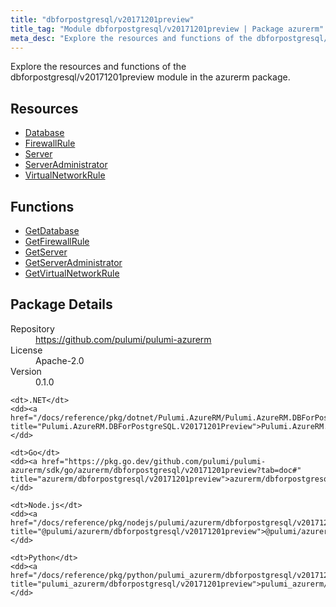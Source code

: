 ```yaml
---
title: "dbforpostgresql/v20171201preview"
title_tag: "Module dbforpostgresql/v20171201preview | Package azurerm"
meta_desc: "Explore the resources and functions of the dbforpostgresql/v20171201preview module in the azurerm package."
---
```


<!-- WARNING: this file was generated by Pulumi Docs Generator. -->
<!-- Do not edit by hand unless you're certain you know what you are doing! -->

Explore the resources and functions of the dbforpostgresql/v20171201preview module in the azurerm package.

<h2 id="resources">Resources</h2>
<ul class="api">
    <li><a href="database" title="Database"><span class="symbol resource"></span>Database</a></li>
    <li><a href="firewallrule" title="FirewallRule"><span class="symbol resource"></span>FirewallRule</a></li>
    <li><a href="server" title="Server"><span class="symbol resource"></span>Server</a></li>
    <li><a href="serveradministrator" title="ServerAdministrator"><span class="symbol resource"></span>ServerAdministrator</a></li>
    <li><a href="virtualnetworkrule" title="VirtualNetworkRule"><span class="symbol resource"></span>VirtualNetworkRule</a></li>
</ul>

<h2 id="functions">Functions</h2>
<ul class="api">
    <li><a href="getdatabase" title="GetDatabase"><span class="symbol function"></span>GetDatabase</a></li>
    <li><a href="getfirewallrule" title="GetFirewallRule"><span class="symbol function"></span>GetFirewallRule</a></li>
    <li><a href="getserver" title="GetServer"><span class="symbol function"></span>GetServer</a></li>
    <li><a href="getserveradministrator" title="GetServerAdministrator"><span class="symbol function"></span>GetServerAdministrator</a></li>
    <li><a href="getvirtualnetworkrule" title="GetVirtualNetworkRule"><span class="symbol function"></span>GetVirtualNetworkRule</a></li>
</ul>

<h2 id="package-details">Package Details</h2>
<dl class="package-details">
	<dt>Repository</dt>
	<dd><a href="https://github.com/pulumi/pulumi-azurerm">https://github.com/pulumi/pulumi-azurerm</a></dd>
	<dt>License</dt>
	<dd>Apache-2.0</dd>
	<dt>Version</dt>
	<dd>0.1.0</dd>
</dl>



<dl class="tabular">

    <dt>.NET</dt>
    <dd><a href="/docs/reference/pkg/dotnet/Pulumi.AzureRM/Pulumi.AzureRM.DBForPostgreSQL.V20171201Preview.html" title="Pulumi.AzureRM.DBForPostgreSQL.V20171201Preview">Pulumi.AzureRM.DBForPostgreSQL.V20171201Preview</a></dd>

    <dt>Go</dt>
    <dd><a href="https://pkg.go.dev/github.com/pulumi/pulumi-azurerm/sdk/go/azurerm/dbforpostgresql/v20171201preview?tab=doc#" title="azurerm/dbforpostgresql/v20171201preview">azurerm/dbforpostgresql/v20171201preview</a></dd>

    <dt>Node.js</dt>
    <dd><a href="/docs/reference/pkg/nodejs/pulumi/azurerm/dbforpostgresql/v20171201preview/#" title="@pulumi/azurerm/dbforpostgresql/v20171201preview">@pulumi/azurerm/dbforpostgresql/v20171201preview</a></dd>

    <dt>Python</dt>
    <dd><a href="/docs/reference/pkg/python/pulumi_azurerm/dbforpostgresql/v20171201preview" title="pulumi_azurerm/dbforpostgresql/v20171201preview">pulumi_azurerm/dbforpostgresql/v20171201preview</a></dd>

</dl>

